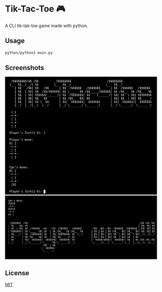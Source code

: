 # Tik-Tac-Toe :video_game:

A CLI tik-tak-toe game made with python. 

## Usage

```bash
python/python3 main.py
```
## Screenshots
![Screenshot](SS/screenshot1.png)
![Screenshot](SS/screenshot2.png)

## License
[MIT](https://github.com/PrashantMhrzn/Tik-Tac-Toe/blob/main/LICENSE)